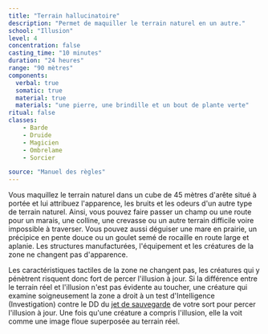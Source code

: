 ```yaml
---
title: "Terrain hallucinatoire"
description: "Permet de maquiller le terrain naturel en un autre."
school: "Illusion"
level: 4
concentration: false
casting_time: "10 minutes"
duration: "24 heures"
range: "90 mètres"
components:
  verbal: true
  somatic: true
  material: true
  materials: "une pierre, une brindille et un bout de plante verte"
ritual: false
classes:
    - Barde
    - Druide
    - Magicien
    - Ombrelame
    - Sorcier

source: "Manuel des règles"
---
```

Vous maquillez le terrain naturel dans un cube de 45 mètres d'arête situé à portée et lui attribuez l'apparence, les bruits et les odeurs d'un autre type de terrain naturel. Ainsi, vous pouvez faire passer un champ ou une route pour un marais, une colline, une crevasse ou un autre terrain difficile voire impossible à traverser. Vous pouvez aussi déguiser une mare en prairie, un précipice en pente douce ou un goulet semé de rocaille en route large et aplanie. Les structures manufacturées, l'équipement et les créatures de la zone ne changent pas d'apparence.

Les caractéristiques tactiles de la zone ne changent pas, les créatures qui y pénètrent risquent donc fort de percer l'illusion à jour. Si la différence entre le terrain réel et l'illusion n'est pas évidente au toucher, une créature qui examine soigneusement la zone a droit à un test d'Intelligence (Investigation) contre le DD du [jet de sauvegarde](/utiliser-les-caracteristiques#jets-de-sauvegarde) de votre sort pour percer l'illusion à jour. Une fois qu'une créature a compris l'illusion, elle la voit comme une image floue superposée au terrain réel.
